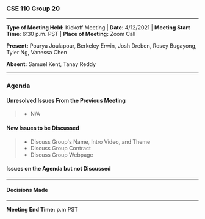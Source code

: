 ### CSE 110 Group 20
* * *

**Type of Meeting Held:** Kickoff Meeting | **Date**: 4/12/2021 | **Meeting Start Time**: 6:30 p.m. PST | **Place of Meeting:** Zoom Call  </br>

**Present:** Pourya Joulapour, Berkeley Erwin, Josh Dreben, Rosey Bugayong, Tyler Ng, Vanessa Chen</br>

**Absent:** Samuel Kent, Tanay Reddy </br>

* * * 

 ### Agenda


 #### Unresolved Issues From the Previous Meeting
> * N/A

 #### New Issues to be Discussed
> * Discuss Group's Name, Intro Video, and Theme
> * Discuss Group Contract
> * Discuss Group Webpage

#### Issues on the Agenda but not Discussed


* * * 

#### Decisions Made



* * * 
**Meeting End Time:**  p.m PST

